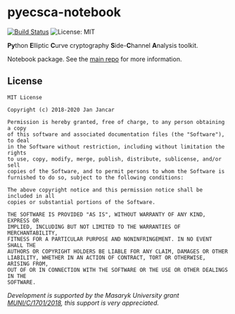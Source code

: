# pyecsca-notebook

[![Build Status](https://travis-ci.com/J08nY/pyecsca-notebook.svg?branch=master)](https://travis-ci.com/J08nY/pyecsca-notebook) ![License: MIT](https://img.shields.io/github/license/J08nY/pyecsca-notebook.svg)

**Py**thon **E**lliptic **C**urve cryptography **S**ide-**C**hannel **A**nalysis toolkit.

Notebook package. See the [main repo](https://github.com/J08nY/pyecsca) for more information.

## License

    MIT License

    Copyright (c) 2018-2020 Jan Jancar
    
    Permission is hereby granted, free of charge, to any person obtaining a copy
    of this software and associated documentation files (the "Software"), to deal
    in the Software without restriction, including without limitation the rights
    to use, copy, modify, merge, publish, distribute, sublicense, and/or sell
    copies of the Software, and to permit persons to whom the Software is
    furnished to do so, subject to the following conditions:
    
    The above copyright notice and this permission notice shall be included in all
    copies or substantial portions of the Software.
    
    THE SOFTWARE IS PROVIDED "AS IS", WITHOUT WARRANTY OF ANY KIND, EXPRESS OR
    IMPLIED, INCLUDING BUT NOT LIMITED TO THE WARRANTIES OF MERCHANTABILITY,
    FITNESS FOR A PARTICULAR PURPOSE AND NONINFRINGEMENT. IN NO EVENT SHALL THE
    AUTHORS OR COPYRIGHT HOLDERS BE LIABLE FOR ANY CLAIM, DAMAGES OR OTHER
    LIABILITY, WHETHER IN AN ACTION OF CONTRACT, TORT OR OTHERWISE, ARISING FROM,
    OUT OF OR IN CONNECTION WITH THE SOFTWARE OR THE USE OR OTHER DEALINGS IN THE
    SOFTWARE.
    

*Development is supported by the Masaryk University grant [MUNI/C/1701/2018](https://www.muni.cz/en/research/projects/46834),
this support is very appreciated.*